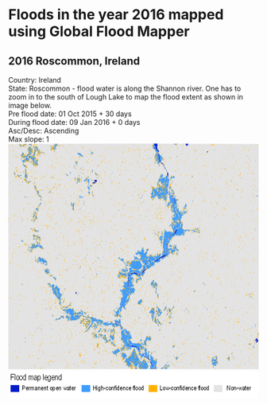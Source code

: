# Floods in the year 2016 mapped using Global Flood Mapper 

## 2016 Roscommon, Ireland<br/>
Country: Ireland<br/>
State: Roscommon - flood water is along the Shannon river. One has to zoom in to the south of Lough Lake to map the flood extent as shown in image below.<br/>
Pre flood date: 01 Oct 2015 + 30 days<br/>
During flood date: 09 Jan 2016 + 0 days<br/>
Asc/Desc: Ascending<br/>
Max slope: 1<br/>
<img src="../../media/expl/2016_Roscommon.png" height="455" width="700"><br/>
<img src="../../media/legend.png" height="55" width="730"><br/>

